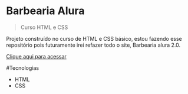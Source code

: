 # Barbearia Alura


>Curso HTML e CSS

Projeto construído no curso de HTML e CSS básico, estou fazendo esse repositório pois futuramente irei refazer todo o site, Barbearia alura 2.0.

[Clique aqui para acessar](https://joaquimtoin.github.io/barbearia-alura/)

#Tecnologias

- HTML
- CSS

